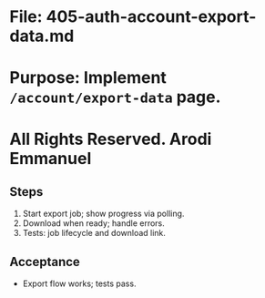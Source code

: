 # File: 405-auth-account-export-data.md

# Purpose: Implement `/account/export-data` page.

# All Rights Reserved. Arodi Emmanuel

## Steps

1. Start export job; show progress via polling.
2. Download when ready; handle errors.
3. Tests: job lifecycle and download link.

## Acceptance

- Export flow works; tests pass.
